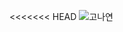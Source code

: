 <<<<<<< HEAD
![고나연](https://user-images.githubusercontent.com/22493971/160269845-93e7ec42-4075-407e-8826-747dc9d27f4a.png)